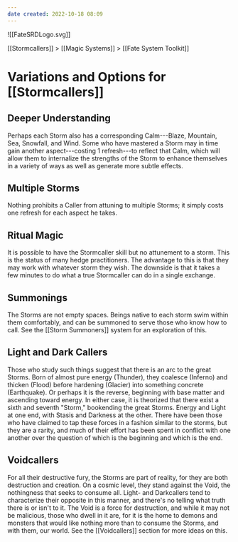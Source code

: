 ```yaml
---
date created: 2022-10-18 08:09
---
```


![[FateSRDLogo.svg]]

[[Stormcallers]] > [[Magic Systems]] > [[Fate System Toolkit]]

# Variations and Options for [[Stormcallers]]

## Deeper Understanding

Perhaps each Storm also has a corresponding Calm---Blaze, Mountain, Sea, Snowfall, and Wind. Some who have mastered a Storm may in time gain another aspect---costing 1 refresh---to reflect that Calm, which will allow them to internalize the strengths of the Storm to enhance themselves in a variety of ways as well as generate more subtle effects.

## Multiple Storms

Nothing prohibits a Caller from attuning to multiple Storms; it simply costs one refresh for each aspect he takes.

## Ritual Magic

It is possible to have the Stormcaller skill but no attunement to a storm. This is the status of many hedge practitioners. The advantage to this is that they may work with whatever storm they wish. The downside is that it takes a few minutes to do what a true Stormcaller can do in a single exchange.

## Summonings

The Storms are not empty spaces. Beings native to each storm swim within them comfortably, and can be summoned to serve those who know how to call. See the [[Storm Summoners]] system for an exploration of this.

## Light and Dark Callers

Those who study such things suggest that there is an arc to the great Storms. Born of almost pure energy (Thunder), they coalesce (Inferno) and thicken (Flood) before hardening (Glacier) into something concrete (Earthquake). Or perhaps it is the reverse, beginning with base matter and ascending toward energy. In either case, it is theorized that there exist a sixth and seventh "Storm," bookending the great Storms. Energy and Light at one end, with Stasis and Darkness at the other. There have been those who have claimed to tap these forces in a fashion similar to the storms, but they are a rarity, and much of their effort has been spent in conflict with one another over the question of which is the beginning and which is the end.

## Voidcallers

For all their destructive fury, the Storms are part of reality, for they are both destruction and creation. On a cosmic level, they stand against the Void, the nothingness that seeks to consume all. Light- and Darkcallers tend to characterize their opposite in this manner, and there's no telling what truth there is or isn't to it. The Void is a force for destruction, and while it may not be malicious, those who dwell in it are, for it is the home to demons and monsters that would like nothing more than to consume the Storms, and with them, our world. See the [[Voidcallers]] section for more ideas on this.

